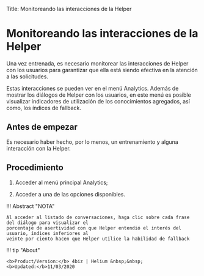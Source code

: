 Title: Monitoreando las interacciones de la Helper
# Monitoreando las interacciones de la Helper

Una vez entrenada, es necesario monitorear las interacciones de Helper con los usuarios para garantizar que ella está siendo efectiva en la atención a las solicitudes.

Estas interacciones se pueden ver en el menú Analytics. Además de mostrar los diálogos de Helper con los usuarios, en este menú es posible visualizar indicadores de utilización de los conocimientos agregados, así como, los índices de fallback.

Antes de empezar
-------------

Es necesario haber hecho, por lo menos, un entrenamiento y alguna interacción con la Helper.

Procedimiento
-----------

1. Acceder al menú principal Analytics;

2. Acceder a una de las opciones disponibles.

!!! Abstract "NOTA"

    Al acceder al listado de conversaciones, haga clic sobre cada frase del diálogo para visualizar el 
    porcentaje de asertividad con que Helper entendió el interés del usuario, índices inferiores al 
    veinte por ciento hacen que Helper utilice la habilidad de fallback
    
    
!!! tip "About"

    <b>Product/Version:</b> 4biz | Helium &nbsp;&nbsp;
    <b>Updated:</b>11/03/2020
